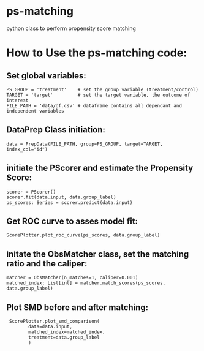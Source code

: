 # ps-matching
python class to perform propensity score matching

# How to Use the ps-matching code:
## Set global variables:
```
PS_GROUP = 'treatment'    # set the group variable (treatment/control)
TARGET = 'target'         # set the target variable, the outcome of interest
FILE_PATH = 'data/df.csv' # dataframe contains all dependant and independent variables
```

## DataPrep Class initiation:
```
data = PrepData(FILE_PATH, group=PS_GROUP, target=TARGET,  index_col="id")
```

## initiate the PScorer and estimate the Propensity Score:
```
scorer = PScorer()
scorer.fit(data.input, data.group_label)
ps_scores: Series = scorer.predict(data.input)
```

## Get ROC curve to asses model fit:
```
ScorePlotter.plot_roc_curve(ps_scores, data.group_label) 
```

## initate the ObsMatcher class, set the matching ratio and the caliper:
```
matcher = ObsMatcher(n_matches=1, caliper=0.001)
matched_index: List[int] = matcher.match_scores(ps_scores, data.group_label) 
```

## Plot SMD before and after matching:
```
 ScorePlotter.plot_smd_comparison(
        data=data.input,
        matched_index=matched_index,
        treatment=data.group_label
        )
```

